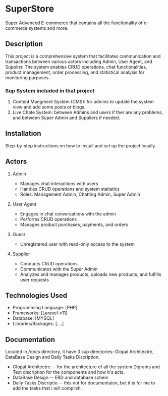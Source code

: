  
# SuperStore

Super Advanced E-commerce that contains all the functionality of e-commerce systems and more.

## Description

This project is a comprehensive system that facilitates communication and transactions between various actors including Admin, User Agent, and Supplier. The system enables CRUD operations, chat functionalities, product management, order processing, and statistical analysis for monitoring purposes.

### Sup System included in that project
1. Content Mangment System (CMS): for admins to update the system view and add some posts or blogs.
2. Live Chate System: between Admins and users if ther are any problems, and between Super Admin and Suppliers if needed.

## Installation

Step-by-step instructions on how to install and set up the project locally.

## Actors
1. Admin
   - Manages chat interactions with users
   - Handles CRUD operations and system statistics
   - Roles: Management Admin, Chatting Admin, Super Admin

2. User Agent
   - Engages in chat conversations with the admin
   - Performs CRUD operations
   - Manages product purchases, payments, and orders

3. Guest
   - Unregistered user with read-only access to the system

4. Supplier
   - Conducts CRUD operations
   - Communicates with the Super Admin
   - Analyzes and manages products, uploads new products, and fulfills user requests

## Technologies Used
- Programming Language: [PHP]
- Frameworks: [Laravel-v11]
- Database: [MYSQL]
- Libraries/Backages: [....]

## Documentation
Located in /docs directory, it have 3 sup directories: Glopal Architectre, DataBase Design and Daily Tasks Discription.
- Glopal Architectre
-- for the architecture of all the system Digrams and Text discription for the components and how it's acts.
- DataBase Design
-- ERD and database schem
- Daily Tasks Discriptio
-- this not for documentaion, but it is for me to add the tasks that i will complish.